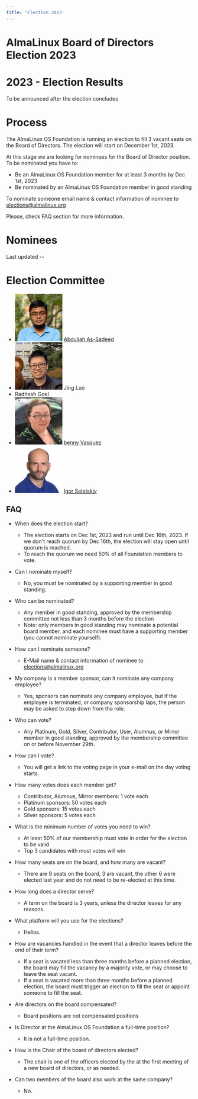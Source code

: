 ```yaml
---
title: 'Election 2023'
---
```

# AlmaLinux Board of Directors Election 2023

# 2023 - Election Results

To be announced after the election concludes

# Process

The AlmaLinux OS Foundation is running an election to fill 3 vacant seats on the Board of Directors. The election will start on December 1st, 2023.

At this stage we are looking for nominees for the Board of Director position. To be nominated you have to:

* Be an AlmaLinux OS Foundation member for at least 3 months by Dec 1st, 2023
* Be nominated by an AlmaLinux OS Foundation member in good standing

To nominate someone email name & contact information of nominee to elections@almalinux.org

Please, check FAQ section for more information.

# Nominees 

Last updated --

# Election Committee
* ![image](/images/elections2023/Abdullah_As-Sadeed-small.png) [Abdullah As-Sadeed](https://github.com/Abdullah-As-Sadeed)
* ![image](/images/elections2023/JING_LUO.png) Jing Luo
* Radhesh Goel
* ![image](/images/elections2023/Benny-small.jpg) [benny Vasquez](https://www.linkedin.com/in/bennyvasquez/)
* ![image](/images/elections2023/igor-small.jpg) [Igor Seletskiy](https://www.linkedin.com/in/iseletsk/)

## FAQ

* When does the election start?
  * The election starts on Dec 1st, 2023 and run until Dec 16th, 2023. If we don't reach quorum by Dec 16th, the election will stay open until quorum is reached.
  * To reach the quorum we need 50% of all Foundation members to vote.

* Can I nominate myself?
  * No, you must be nominated by a supporting member in good standing.

* Who can be nominated?
  * Any member in good standing, approved by the membership committee not less than 3 months before the election
  * Note: only members in good standing may nominate a potential board member, and each nominee must have a supporting member (you cannot nominate yourself).

* How can I nominate someone?
  * E-Mail name & contact information of nominee to elections@almalinux.org

* My company is a member sponsor, can it nominate any company employee?
  * Yes, sponsors can nominate any company employee, but if the employee is terminated, or company sponsorship laps, the person may be asked to step down from the role.

* Who can vote?
  * Any Platinum, Gold, Silver, Contributor, User, Alumnus, or Mirror member in good standing, approved by the membership committee on or before November 29th. 

* How can I vote?
  * You will get a link to the voting page in your e-mail on the day voting starts.

* How many votes does each member get?
  * Contributor, Alumnus, Mirror members: 1 vote each 
  * Platinum sponsors: 50 votes each 
  * Gold sponsors: 15 votes each 
  * Silver sponsors: 5 votes each

* What is the minimum number of votes you need to win?
  * At least 50% of our membership must vote in order for the election to be valid
  * Top 3 candidates with most votes will win
  
* How many seats are on the board, and how many are vacant?
  * There are 9 seats on the board, 3 are vacant, the other 6 were elected last year and do not need to be re-elected at this time.

* How long does a director serve?
  * A term on the board is 3 years, unless the director leaves for any reasons.

* What platform will you use for the elections?
  * Helios.

* How are vacancies handled in the event that a director leaves before the end of their term?
  * If a seat is vacated less than three months before a planned election, the board may fill the vacancy by a majority vote, or may choose to leave the seat vacant. 
  * If a seat is vacated more than three months before a planned election, the board must trigger an election to fill the seat or appoint someone to fill the seat.

* Are directors on the board compensated?
  * Board positions are not compensated positions

* Is Director at the AlmaLinux OS Foundation a full-time position?
  * It is not a full-time position.

* How is the Chair of the board of directors elected?
  * The chair is one of the officers elected by the at the first meeting of a new board of directors, or as needed.

* Can two members of the board also work at the same company?
  * No.

